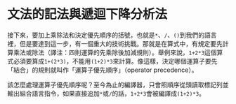 # 文法的記法與遞迴下降分析法

接下來，要加上乘除法和決定優先順序的括號，也就是`*`、`/`、`()`到我們的語言裡，但是要達到這一步，有一個重大的技術挑戰。那就是在算式中，有規定要先計算乘法或除法（譯注：四則運算的先乘除後加減規則）。舉例來說，`1+2*3`這個算式必須要算成`1+(2*3)`，不能用`(1+2)*3`來計算。像這樣，決定哪個運算子要先「結合」的規則就叫作「運算子優先順序」（operator precedence）。

該怎麼處理運算子優先順序呢？至今為止的編譯器，只會照順序從頭讀取標記列並輸出組合語言指令，如果直接追加`*`或`/`的話，`1+2*3`會被編譯成`(1+2)*3`。

